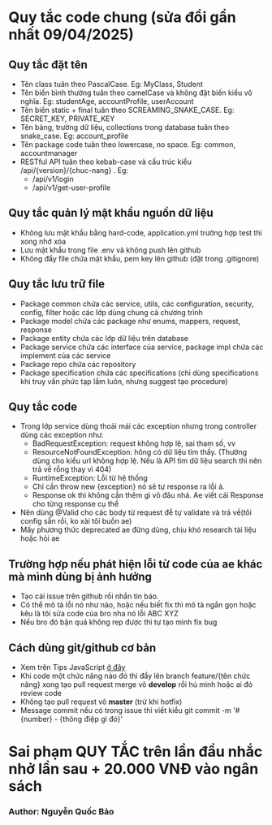 # Quy tắc code chung (sửa đổi gần nhất 09/04/2025)
## Quy tắc đặt tên
- Tên class tuân theo PascalCase. Eg: MyClass, Student
- Tên biến bình thường tuân theo camelCase và không đặt biến kiểu vô nghĩa. Eg: studentAge, accountProfile, userAccount
- Tên biến static + final tuân theo SCREAMING_SNAKE_CASE. Eg: SECRET_KEY, PRIVATE_KEY
- Tên bảng, trường dữ liệu, collections trong database tuân theo snake_case. Eg: account_profile
- Tên package code tuân theo lowercase, no space. Eg: common, accountmanager
- RESTful API tuân theo kebab-case và cấu trúc kiểu /api/{version}/{chuc-nang} . Eg:
    + /api/v1/login
    + /api/v1/get-user-profile

## Quy tắc quản lý mật khẩu nguồn dữ liệu
- Không lưu mật khẩu bằng hard-code, application.yml trường hợp test thì xong nhớ xóa
- Lưu mật khẩu trong file .env và không push lên github
- Không đẩy file chứa mật khẩu, pem key lên github (đặt trong .gitignore)

## Quy tắc lưu trữ file
- Package common chứa các service, utils, các configuration, security, config, filter hoặc các lớp dùng chung cả chương trình
- Package model chứa các package như enums, mappers, request, response
- Package entity chứa các lớp dữ liệu trên database
- Package service chứa các interface của service, package impl chứa các implement của các service
- Package repo chứa các repository
- Package specification chứa các specifications (chỉ dùng specifications khi truy vấn phức tạp lắm luôn, nhưng suggest tạo procedure)

## Quy tắc code
- Trong lớp service dùng thoải mái các exception nhưng trong controller dùng các exception như:
    + BadRequestException: request không hợp lệ, sai tham số, vv
    + ResourceNotFoundException: hông có dữ liệu tìm thấy. (Thường dùng cho kiểu url không hợp lệ. Nếu là API tìm dữ liệu search thì nên trả về rỗng thay vì 404)
    + RuntimeException: Lỗi từ hệ thống
    + Chỉ cần throw new {exception} nó sẽ tự response ra lỗi á.
    + Response ok thì không cần thêm gì vô đâu nhá. Ae viết cái Response cho từng response cụ thể
- Nên dùng @Valid cho các body từ request để tự validate và trả về(tôi config sẵn rồi, ko xài tôi buồn ae)
- Mấy phương thức deprecated ae đừng dùng, chịu khó research tài liệu hoặc hỏi ae

## Trường hợp nếu phát hiện lỗi từ code của ae khác mà mình dùng bị ảnh hưởng
- Tạo cái issue trên github rồi nhắn tin báo.
- Có thể mô tả lỗi nó như nào, hoặc nếu biết fix thì mô tả ngắn gọn hoặc kêu là tôi sửa code của bro nha nó lỗi ABC XYZ
- Nếu bro đó bận quá không rep được thì tự tạo mình fix bug

## Cách dùng git/github cơ bản
- Xem trên Tips JavaScript [ở đây ](https://www.youtube.com/watch?v=vQgcl8VouLU)
- Khi code một chức năng nào đó thì đẩy lên branch feature/{tên chức năng} xong tạo pull request merge vô **develop** rồi hú mình hoặc ai đó review code
- Không tạo pull request vô **master** (trừ khi hotfix)
- Message commit nếu có trong issue thì viết kiểu git commit -m '#{number} - {thông điệp gì đó}'

# Sai phạm QUY TẮC trên lần đầu nhắc nhở lần sau + 20.000 VNĐ vào ngân sách
### Author: Nguyễn Quốc Bảo


